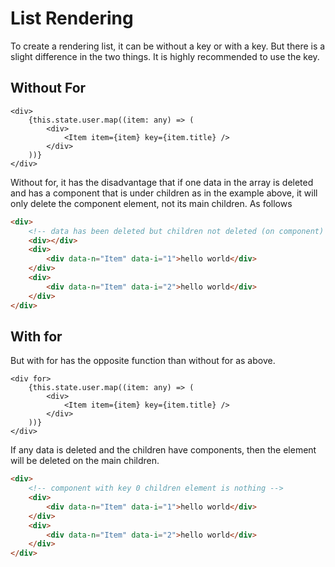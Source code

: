 # List Rendering

To create a rendering list, it can be without a key or with a key. But there is a slight difference in the two things. It is highly recommended to use the key.

## Without For

```tsx
<div>
    {this.state.user.map((item: any) => (
        <div>
            <Item item={item} key={item.title} />
        </div>
    ))}
</div>
```

Without for, it has the disadvantage that if one data in the array is deleted and has a component that is under children as in the example above, it will only delete the component element, not its main children. As follows

```html
<div>
    <!-- data has been deleted but children not deleted (on component) -->
    <div></div>
    <div>
        <div data-n="Item" data-i="1">hello world</div>
    </div>
    <div>
        <div data-n="Item" data-i="2">hello world</div>
    </div>
</div>
```

## With for

But with for has the opposite function than without for as above.

```tsx
<div for>
    {this.state.user.map((item: any) => (
        <div>
            <Item item={item} key={item.title} />
        </div>
    ))}
</div>
```

If any data is deleted and the children have components, then the element will be deleted on the main children.

```html
<div>
    <!-- component with key 0 children element is nothing -->
    <div>
        <div data-n="Item" data-i="1">hello world</div>
    </div>
    <div>
        <div data-n="Item" data-i="2">hello world</div>
    </div>
</div>
```